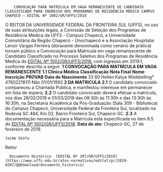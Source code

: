         CONVOCAÇÃO PARA MATRÍCULA EM VAGA REMANESCENTE DE CANDIDATO CLASSIFICADO PARA INGRESSO NOS PROGRAMAS DE RESIDÊNCIA MÉDICA CAMPUS CHAPECÓ – EDITAL Nº 1002/GR/UFFS/2018  

 O REITOR DA UNIVERSIDADE FEDERAL DA FRONTEIRA SUL (UFFS), no uso de suas atribuições legais, a Comissão de Seleção dos Programas de Residência Médica da UFFS - *Campus*  Chapecó, a Universidade Comunitária da Região Chapecó - Unochapecó e a Associação Hospitalar Lenoir Vargas Ferreira (doravante denominada como cenário de prática) tornam público a Convocação para Matrícula em vaga remanescente de Candidato Classificado no Processo Seletivo dos Programas de Residência Médica do [EDITAL Nº 1002/GR/UFFS/2018](https://www.uffs.edu.br/atos-normativos/edital/gr/2018-1002), com ingresso em 2019.1, conforme descrito a seguir.  **1 CONVOCAÇÃO PARA MATRÍCULA EM VAGA REMANESCENTE** **1.1 Clínica Médica**     **Classificação**   **Nota Final**   **Nome**   **Inscrição**   **PROVAB**   **Data de Nascimento**     33   60   Hellen Katya Wiebbelling*   47602218111   Não   01/01/1992      **2 DA MATRICULA** **2.1**  O candidato convocado compareceu a Chamada Pública, e manifestou interesse em permanecer em lista de espera; **2.2**  O candidato convocado deverá efetuar a matrícula, nos dias 28/02/2019 e 01/03/2019 das 08:30h às 11:30h e das 13:30h às 16:30h, na Secretaria Acadêmica da Pós-Graduação (Sala 309 - Biblioteca) do *Campus*  Chapecó, Universidade Federal da Fronteira Sul, localizado na Rodovia SC 484, Km 02, Bairro Fronteira Sul, Chapecó-SC. **2.3**  A documentação necessária para a Matrícula está especificada no item 8.5 do [EDITAL Nº 1002/GR/UFFS/2018](https://www.uffs.edu.br/atos-normativos/edital/gr/2018-1002).      **Data do ato:** Chapecó-SC, 27 de fevereiro de 2019.   
 

    Jaime Giolo   
 Reitor 

      Documento Histórico  [EDITAL Nº 207/GR/UFFS/2019](https://www.uffs.edu.br/atos-normativos/edital/gr/2019-0207/@@download/documento_historico)     
      